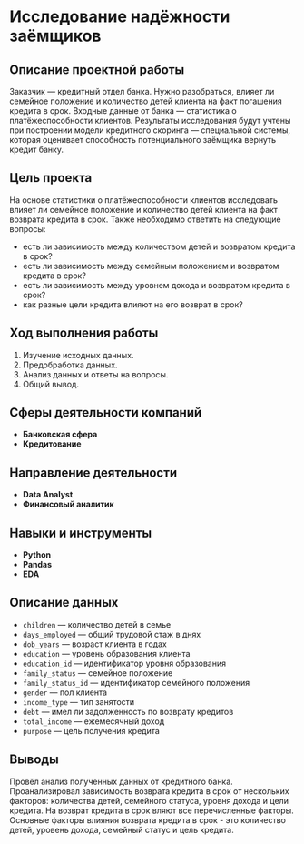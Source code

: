 # Исследование надёжности заёмщиков

## Описание проектной работы

Заказчик — кредитный отдел банка. Нужно разобраться, влияет ли семейное положение и количество детей клиента на факт погашения кредита в срок. Входные данные от банка — статистика о платёжеспособности клиентов.
Результаты исследования будут учтены при построении модели кредитного скоринга — специальной системы, которая оценивает способность потенциального заёмщика вернуть кредит банку.

## Цель проекта

На основе статистики о платёжеспособности клиентов исследовать влияет ли семейное положение и количество детей клиента на факт возврата кредита в срок. Также необходимо ответить на следующие вопросы:
  - есть ли зависимость между количеством детей и возвратом кредита в срок?
  - есть ли зависимость между семейным положением и возвратом кредита в срок?
  - есть ли зависимость между уровнем дохода и возвратом кредита в срок?
  - как разные цели кредита влияют на его возврат в срок?

## Ход выполнения работы

1. Изучение исходных данных.
2. Предобработка данных.
3. Анализ данных и ответы на вопросы.
4. Общий вывод.

## Сферы деятельности компаний

- **Банковская сфера**
- **Кредитование**

## Направление деятельности

- **Data Analyst**
- **Финансовый аналитик**

## Навыки и инструменты

- **Python**
- **Pandas**
- **EDA**

## Описание данных

- `children` — количество детей в семье
- `days_employed` — общий трудовой стаж в днях
- `dob_years` — возраст клиента в годах
- `education` — уровень образования клиента
- `education_id` — идентификатор уровня образования
- `family_status` — семейное положение
- `family_status_id` — идентификатор семейного положения
- `gender` — пол клиента
- `income_type` — тип занятости
- `debt` — имел ли задолженность по возврату кредитов
- `total_income` — ежемесячный доход
- `purpose` — цель получения кредита

## Выводы

Провёл анализ полученных данных от кредитного банка. Проанализировал зависимость возврата кредита в срок от нескольких факторов: количества детей, семейного статуса, уровня дохода и цели кредита. На возврат кредита в срок вляют все перечисленные факторы. Основные факторы влияния возврата кредита в срок - это количество детей, уровень дохода, семейный статус и цель кредита. 
